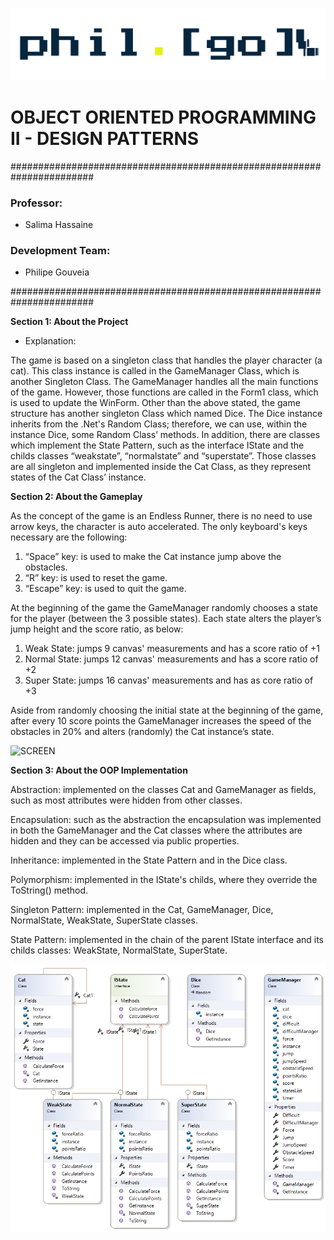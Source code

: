 ![LOGO](./phil(go)GitHubLogo.png?Style=centerme)

# OBJECT ORIENTED PROGRAMMING II - DESIGN PATTERNS #

#######################################################################

### Professor: ###

- Salima Hassaine

### Development Team: ###

- Philipe Gouveia

#######################################################################


**Section 1: About the Project**

-	Explanation:

The game is based on a singleton class that handles the player character (a cat). This class instance is called in the GameManager Class, which is another Singleton Class. The GameManager handles all the main functions of the game. However, those functions are called in the Form1 class, which is used to update the WinForm. 
Other than the above stated, the game structure has another singleton Class which named Dice. The Dice instance inherits from the .Net's Random Class; therefore, we can use, within the instance Dice, some Random Class’ methods. 
In addition, there are classes which implement the State Pattern, such as the interface IState and the childs classes “weakstate”, “normalstate” and “superstate”. Those classes are all singleton and implemented inside the Cat Class, as they represent states of the Cat Class’ instance.

**Section 2: About the Gameplay**

As the concept of the game is an Endless Runner, there is no need to use arrow keys, the character is auto accelerated. 
The only keyboard's keys necessary are the following:

1.	“Space” key: is used to make the Cat instance jump above the obstacles. 
2.	“R” key: is used to reset the game.
3.	“Escape” key: is used to quit the game.

At the beginning of the game the GameManager randomly chooses a state for the player (between the 3 possible states). Each state alters the player’s jump height and the score ratio, as below: 
1.	Weak State: jumps 9 canvas' measurements and has a score ratio of +1
2.	Normal State: jumps 12 canvas' measurements and has a score ratio of +2
3.	Super State: jumps 16 canvas' measurements and has as core ratio of +3

Aside from randomly choosing the initial state at the beginning of the game, after every 10 score points the GameManager increases the speed of the obstacles in 20% and alters (randomly) the Cat instance’s state.

![SCREEN](./ScreenPic.png?Style=centerme)

**Section 3: About the OOP Implementation**

Abstraction: implemented on the classes Cat and GameManager as fields, such as most attributes were hidden from other classes. 

Encapsulation: such as the abstraction the encapsulation was implemented in both the GameManager and the Cat classes where the attributes are hidden and they can be accessed via public properties.

Inheritance: implemented in the State Pattern and in the Dice class. 

Polymorphism: implemented in the IState's childs, where they override the ToString() method.

Singleton Pattern: implemented in the Cat, GameManager, Dice, NormalState, WeakState, SuperState classes.

State Pattern: implemented in the chain of the parent IState interface and its childs classes: WeakState, NormalState, SuperState.

![CLASS DIAGRAM](./ClassPic.png?Style=centerme)